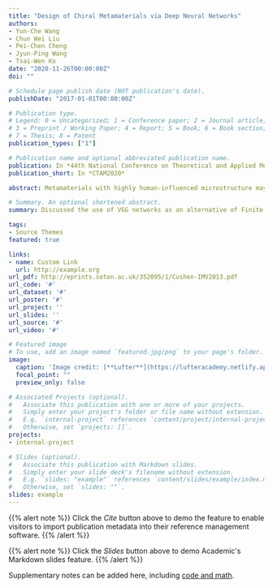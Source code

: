 ```yaml
---
title: "Design of Chiral Metamaterials via Deep Neural Networks"
authors:
- Yun‑Che Wang
- Chun Wei Liu
- Pei‑Chen Cheng
- Jyun‑Ping Wang
- Tsai‑Wen Ko
date: "2020-11-26T00:00:00Z"
doi: ""

# Schedule page publish date (NOT publication's date).
publishDate: "2017-01-01T00:00:00Z"

# Publication type.
# Legend: 0 = Uncategorized; 1 = Conference paper; 2 = Journal article;
# 3 = Preprint / Working Paper; 4 = Report; 5 = Book; 6 = Book section;
# 7 = Thesis; 8 = Patent
publication_types: ["1"]

# Publication name and optional abbreviated publication name.
publication: In *44th National Conference on Theoretical and Applied Mechanics *
publication_short: In *CTAM2020*

abstract: Metamaterials with highly human-influenced microstructure may exhibit unconventional physical properties, such as negative index of refraction (NIR), negative Poisson’s ratio (NPR), negative thermal expansion coefficient (NTEC), or deformation-mode couplings. The couplings between tension/compression and torsion or bending are intrinsically due to the intertwined internal degrees of freedom at each material point. Traditionally, the design of metamaterials relies on human experiences, such as the Edisonian methodology, based on the concept of trial and error. By using deep convolution neural networks, such as VGG, we have developed a methodology to create metamaterials with desired chiral microstructures, as shown in the flowchart below. Data consisting of microstructural image information and effective mechanical properties are prepared via finite element calculations. Generation of initial chiral samples for DNN training is based on a Markov chain process. Our DNN can be successfully trained to correlate the chiral microstructures and their effective mechanical properties. Creating samples via generative adversarial networks (GAN) or other strategies is discussed.

# Summary. An optional shortened abstract.
summary: Discussed the use of VGG networks as an alternative of Finite Element Methods (FEM) when labeling mechanical properties of small size 2D microstructure geometries.

tags:
- Source Themes
featured: true

links:
- name: Custom Link
  url: http://example.org
url_pdf: http://eprints.soton.ac.uk/352095/1/Cushen-IMV2013.pdf
url_code: '#'
url_dataset: '#'
url_poster: '#'
url_project: ''
url_slides: ''
url_source: '#'
url_video: '#'

# Featured image
# To use, add an image named `featured.jpg/png` to your page's folder. 
image:
  caption: 'Image credit: [**Lufter**](https://lufteracademy.netlify.app/)'
  focal_point: ""
  preview_only: false

# Associated Projects (optional).
#   Associate this publication with one or more of your projects.
#   Simply enter your project's folder or file name without extension.
#   E.g. `internal-project` references `content/project/internal-project/index.md`.
#   Otherwise, set `projects: []`.
projects:
- internal-project

# Slides (optional).
#   Associate this publication with Markdown slides.
#   Simply enter your slide deck's filename without extension.
#   E.g. `slides: "example"` references `content/slides/example/index.md`.
#   Otherwise, set `slides: ""`.
slides: example
---
```


{{% alert note %}}
Click the *Cite* button above to demo the feature to enable visitors to import publication metadata into their reference management software.
{{% /alert %}}

{{% alert note %}}
Click the *Slides* button above to demo Academic's Markdown slides feature.
{{% /alert %}}

Supplementary notes can be added here, including [code and math](https://sourcethemes.com/academic/docs/writing-markdown-latex/).

